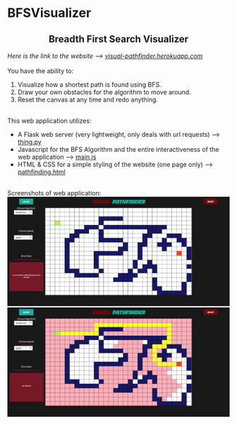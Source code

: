 # BFSVisualizer
<h2 align='center'><strong>Breadth First Search Visualizer</strong></h2>
<em>Here is the link to the website --> <a href='https://visual-pathfinder.herokuapp.com/#chart_div_3'>visual-pathfinder.herokuapp.com</a></em><br>
<br>
You have the ability to:<br>
<ol type="1">
   <li>Visualize how a shortest path is found using BFS.</li>
   <li>Draw your own obstacles for the algorithm to move around.</li>
   <li>Reset the canvas at any time and redo anything.</li>
</ol>
<br>
This web application utilizes:
<ul type='square'>
   <li>A Flask web server (very lightweight, only deals with url requests) --> <a href='thing.py'>thing.py</a></li>
   <li>Javascript for the BFS Algorithm and the entire interactiveness of the web application --> <a href='static/javascript/main.js'>main.js</a></li>
   <li>HTML & CSS for a simple styling of the website (one page only) --> <a href='templates/pathfinding.html'>pathfinding.html</a></li>
</ul>
<br>
Screenshots of web application:
<img src='git_images/before.png'>
<img src='git_images/after.png'>
